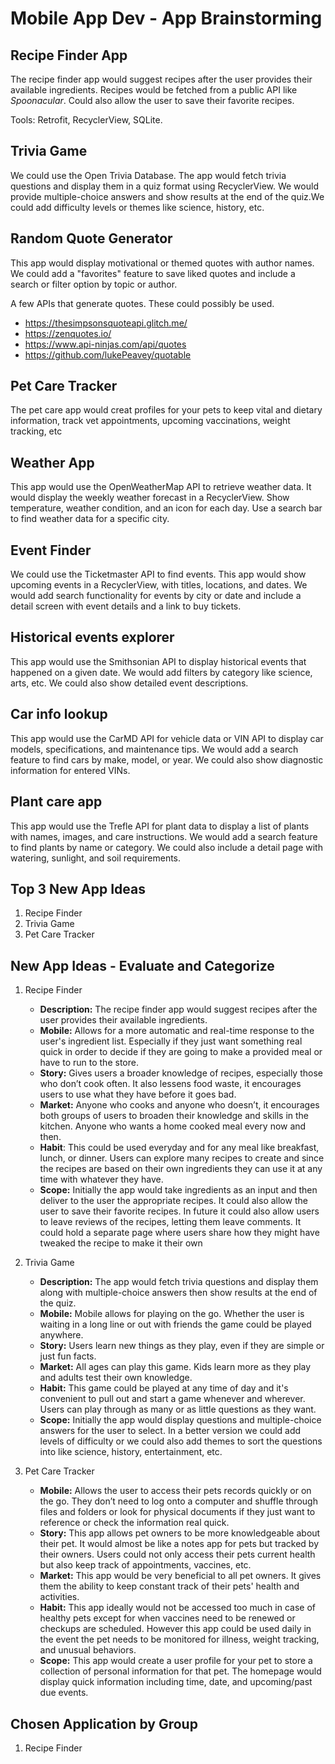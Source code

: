 Mobile App Dev - App Brainstorming
===

## Recipe Finder App
The recipe finder app would suggest recipes after the user provides their available ingredients. Recipes would be fetched from a public API like *Spoonacular*. Could also allow the user to save their favorite recipes.

Tools: Retrofit, RecyclerView, SQLite.

## Trivia Game
We could use the Open Trivia Database.
The app would fetch trivia questions and display them in a quiz format using RecyclerView. We would provide multiple-choice answers and show results at the end of the quiz.We could add difficulty levels or themes like science, history, etc.

## Random Quote Generator
This app would display motivational or themed quotes with author names. We could add a "favorites" feature to save liked quotes and include a search or filter option by topic or author.

A few APIs that generate quotes. These could possibly be used. 
- https://thesimpsonsquoteapi.glitch.me/
- https://zenquotes.io/
- https://www.api-ninjas.com/api/quotes
- https://github.com/lukePeavey/quotable

## Pet Care Tracker
The pet care app would creat profiles for your pets to keep vital and dietary information, track vet appointments, upcoming vaccinations, weight tracking, etc

## Weather App
This app would use the OpenWeatherMap API to retrieve weather data. It would display the weekly weather forecast in a RecyclerView. Show temperature, weather condition, and an icon for each day.
Use a search bar to find weather data for a specific city.

## Event Finder
We could use the Ticketmaster API to find events. This app would show upcoming events in a RecyclerView, with titles, locations, and dates. We would add search functionality for events by city or date and include a detail screen with event details and a link to buy tickets.

## Historical events explorer
This app would use the Smithsonian API to display historical events that happened on a given date. We would add filters by category like science, arts, etc. We could also show detailed event descriptions.

## Car info lookup
This app would use the CarMD API for vehicle data or VIN API to display car models, specifications, and maintenance tips. We would add a search feature to find cars by make, model, or year. We could also show diagnostic information for entered VINs.

## Plant care app
This app would use the Trefle API for plant data to display a list of plants with names, images, and care instructions. We would add a search feature to find plants by name or category. We could also include a detail page with watering, sunlight, and soil requirements.

## Top 3 New App Ideas
1. Recipe Finder
2. Trivia Game
3. Pet Care Tracker

## New App Ideas - Evaluate and Categorize
1. Recipe Finder
    - **Description:**
The recipe finder app would suggest recipes after the user provides their available ingredients.
    - **Mobile:**
Allows for a more automatic and real-time response to the user's ingredient list. Especially if they just want something real quick in order to decide if they are going to make a provided meal or have to run to the store.
    - **Story:**
Gives users a broader knowledge of recipes, especially those who don’t cook often. It also lessens food waste, it encourages users to use what they have before it goes bad.
    - **Market:**
Anyone who cooks and anyone who doesn’t, it encourages both groups of users to broaden their knowledge and skills in the kitchen.
Anyone who wants a home cooked meal every now and then.
    - **Habit**:
This could be used everyday and for any meal like breakfast, lunch, or dinner. Users can explore many recipes to create and since the recipes are based on their own ingredients they can use it at any time with whatever they have.
    - **Scope:**
Initially the app would take ingredients as an input and then deliver to the user the appropriate recipes. It could also allow the user to save their favorite recipes. In future it could also allow users to leave reviews of the recipes, letting them leave comments. It could hold a separate page where users share how they might have tweaked the recipe to make it their own

2. Trivia Game
    - **Description:**
The app would fetch trivia questions and display them along with multiple-choice answers then show results at the end of the quiz.
    - **Mobile:**
Mobile allows for playing on the go. Whether the user is waiting in a long line or out with friends the game could be played anywhere.
    - **Story:**
Users learn new things as they play, even if they are simple or just fun facts.
    - **Market:**
All ages can play this game. Kids learn more as they play and adults test their own knowledge.
    - **Habit:**
This game could be played at any time of day and it's convenient to pull out and start a game whenever and wherever. Users can play through as many or as little questions as they want.
    - **Scope:**
Initially the app would display questions and multiple-choice answers for the user to select. In a better version we could add levels of difficulty or we could also add themes to sort the questions into like science, history, entertainment, etc.

3. Pet Care Tracker
    - **Mobile:**
Allows the user to access their pets records quickly or on the go. They don’t need to log onto a computer and shuffle through files and folders or look for physical documents if they just want to reference or check the information real quick.
    - **Story:**
This app allows pet owners to be more knowledgeable about their pet. It would almost be like a notes app for pets but tracked by their owners. Users could not only access their pets current health but also keep track of appointments, vaccines, etc.
    - **Market:**
This app would be very beneficial to all pet owners. It gives them the ability to keep constant track of their pets' health and activities.
    - **Habit:**
This app ideally would not be accessed too much in case of healthy pets except for when vaccines need to be renewed or checkups are scheduled. However this app could be used daily in the event the pet needs to be monitored for illness, weight tracking, and unusual behaviors.
    - **Scope:**
This app would create a user profile for your pet to store a collection of personal information for that pet. The homepage would display quick information including time, date, and upcoming/past due events.

## Chosen Application by Group
1. Recipe Finder
